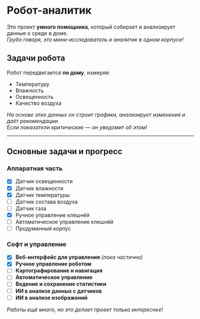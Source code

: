# Робот-аналитик 

Это проект **умного помощника**, который собирает и анализирует данные о среде в доме.  
*Грубо говоря, это мини-исследователь и аналитик в одном корпусе!*

## Задачи робота
Робот передвигается **по дому**, измеряя:  
- Температуру   
- Влажность   
- Освещенность   
- Качество воздуха   

*На основе этих данных он строит графики, анализирует изменения и даёт рекомендации.*  
*Если показатели критические — он уведомит об этом!*

---

## Основные задачи и прогресс  

### **Аппаратная часть**
- [x] Датчик освещенности  
- [x] Датчик влажности  
- [x] Датчик температуры  
- [ ] Датчик состава воздуха  
- [ ] Датчик газа  
- [x] Ручное управление клешнёй
- [ ] Автоматическое управление клешнёй  
- [ ] Продуманный корпус  

### **Софт и управление**
- [x] **Веб-интерфейс для управления** *(пока частично)*  
- [x] **Ручное управление роботом**  
- [ ] **Картографирование и навигация**  
- [ ] **Автоматическое управление**  
- [ ] **Ведение и сохранение статистики**  
- [ ] **ИИ в анализе данных с датчиков**  
- [ ] **ИИ в анализе изображений**  

*Работы ещё много, но это делает проект только интереснее!*
